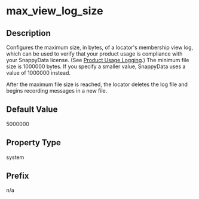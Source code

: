 # max_view_log_size

## Description

Configures the maximum size, in bytes, of a locator's membership view log, which can be used to verify that your product usage is compliance with your SnappyData license. (See <a href="../../manage_guide/Topics/membership-logging.md#concept_077AEA19CC404F5DAA38D33F21A737D0" class="xref" title="Each SnappyData locator creates a log file that record the different membership views of the SnappyData distributed system. You can use the contents of these log files to verify that your product usage is compliance with your SnappyData license.">Product Usage Logging</a>.) The minimum file size is 1000000 bytes. If you specify a smaller value, SnappyData uses a value of 1000000 instead.

After the maximum file size is reached, the locator deletes the log file and begins recording messages in a new file.

## Default Value

5000000

## Property Type

system

## Prefix

n/a
